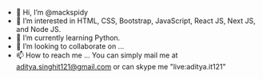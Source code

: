 - 👋 Hi, I’m @mackspidy
- 👀 I’m interested in HTML, CSS, Bootstrap, JavaScript, React JS, Next JS, and Node JS.
- 🌱 I’m currently learning Python.
- 💞️ I’m looking to collaborate on ...
- 📫 How to reach me ... You can simply mail me at aditya.singhit121@gmail.com or can skype me "live:aditya.it121"

<!---
mackspidy/mackspidy is a ✨ special ✨ repository because its `README.md` (this file) appears on your GitHub profile.
You can click the Preview link to take a look at your changes.
--->
